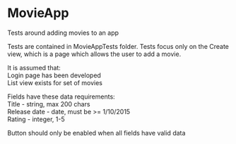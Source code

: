 # MovieApp
Tests around adding movies to an app

Tests are contained in MovieAppTests folder.
Tests focus only on the Create view, which is a page which allows the user to add a movie.

It is assumed that: </br>
Login page has been developed</br>
List view exists for set of movies</br>

Fields have these data requirements:</br>
Title - string, max 200 chars</br>
Release date - date, must be >= 1/10/2015</br>
Rating - integer, 1-5</br>

Button should only be enabled when all fields have valid data
